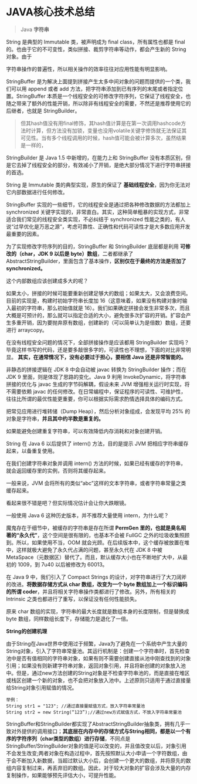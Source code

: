 # JAVA核心技术总结


> Java  **字符串**

String 是典型的 Immutable 类，被声明成为 final class，所有属性也都是 final 的。也由于它的不可变性，类似拼接、裁剪字符串等动作，都会产生新的 String 对象。由于

字符串操作的普遍性，所以相关操作的效率往往对应用性能有明显影响。

StringBuffer 是为解决上面提到拼接产生太多中间对象的问题而提供的一个类，我们可以用 append 或者 add 方法，把字符串添加到已有序列的末尾或者指定位置。StringBuffer 本质是一个线程安全的可修改字符序列，它保证了线程安全，也随之带来了额外的性能开销，所以除非有线程安全的需要，不然还是推荐使用它的后继者，也就是 StringBuilder。

> 但其hash值没有用final修饰，其hash值计算是在第一次调用hashcode方法时计算，但方法没有加锁，变量也没用volatile关键字修饰就无法保证其可见性。当有多个线程调用的时候，hash值可能会被计算多次，虽然结果是一样的，

StringBuilder 是 Java 1.5 中新增的，在能力上和 StringBuffer 没有本质区别，但是它去掉了线程安全的部分，有效减小了开销，是绝大部分情况下进行字符串拼接的首选。

String 是 Immutable 类的典型实现，原生的保证了 **基础线程安全**，因为你无法对它内部数据进行任何修改。

StringBuffer 实现的一些细节，它的线程安全是通过把各种修改数据的方法都加上 synchronized 关键字实现的，非常直白。其实，这种简单粗暴的实现方式，非常适合我们常见的线程安全类实现，不必纠结于 synchronized 性能之类的，有人说“过早优化是万恶之源”，考虑可靠性、正确性和代码可读性才是大多数应用开发最重要的因素。

为了实现修改字符序列的目的，StringBuffer 和 StringBuilder 底层都是利用 **可修改的（char，JDK 9 以后是 byte）数组**，二者都继承了 AbstractStringBuilder，里面包含了基本操作，**区别仅在于最终的方法是否加了 synchronized。**


这个内部数组应该创建成多大的呢？

如果太小，拼接的时候可能要重新创建足够大的数组；如果太大，又会浪费空间。目前的实现是，构建时初始字符串长度加 16（这意味着，如果没有构建对象时输入最初的字符串，那么初始值就是 16）。我们如果确定拼接会发生非常多次，而且大概是可预计的，那么就可以指定合适的大小，避免很多次扩容的开销。扩容会产生多重开销，因为要抛弃原有数组，创建新的（可以简单认为是倍数）数组，还要进行 arraycopy。

在没有线程安全问题的情况下，全部拼接操作是应该都用 StringBuilder 实现吗？毕竟这样书写的代码，还是要多敲很多字的，可读性也不理想，下面的对比非常明显。
**其实，在通常情况下，没有必要过于担心，要相信 Java 还是非常智能的。**

非静态的拼接逻辑在 JDK 8 中会自动被 javac 转换为 StringBuilder 操作；而在 JDK 9 里面，则是体现了思路的变化。Java 9 利用 InvokeDynamic，将字符串拼接的优化与 javac 生成的字节码解耦，假设未来 JVM 增强相关运行时实现，将不需要依赖 javac 的任何修改。在日常编程中，保证程序的可读性、可维护性，往往比所谓的最优性能更重要，你可以根据实际需求酌情选择具体的编码方式。




把常见应用进行堆转储（Dump Heap），然后分析对象组成，会发现平均 25% 的对象是字符串，**并且其中约半数是重复的。**

如果能避免创建重复字符串，可以有效降低内存消耗和对象创建开销。

String 在 Java 6 以后提供了 intern() 方法，目的是提示 JVM 把相应字符串缓存起来，以备重复使用。

在我们创建字符串对象并调用 intern() 方法的时候，如果已经有缓存的字符串，就会返回缓存里的实例，否则将其缓存起来。

一般来说，JVM 会将所有的类似“abc”这样的文本字符串，或者字符串常量之类缓存起来。

看起来很不错是吧？但实际情况估计会让你大跌眼镜。

一般使用 Java 6 这种历史版本，并不推荐大量使用 intern，为什么呢？

魔鬼存在于细节中，被缓存的字符串是存在所谓 **PermGen 里的，也就是臭名昭著的“永久代”**，这个空间是很有限的，也基本不会被 FullGC 之外的垃圾收集照顾到。所以，如果使用不当，OOM 就会光顾。在后续版本中，这个缓存被放置在堆中，这样就极大避免了永久代占满的问题，甚至永久代在 JDK 8 中被 MetaSpace（元数据区）替代了。而且，默认缓存大小也在不断地扩大中，从最初的 1009，到 7u40 以后被修改为 60013。


在 Java 9 中，我们引入了 Compact Strings 的设计，对字符串进行了大刀阔斧的改进。**将数据存储方式从 char 数组，改变为一个 byte 数组加上一个标识编码的所谓 coder**，并且将相关字符串操作类都进行了修改。另外，所有相关的 Intrinsic 之类也都进行了重写，以保证没有任何性能损失。

原来 char 数组的实现，字符串的最大长度就是数组本身的长度限制，但是替换成 byte 数组，同样数组长度下，存储能力是退化了一倍。




**String的创建机理**

由于String在Java世界中使用过于频繁，Java为了避免在一个系统中产生大量的String对象，引入了字符串常量池。其运行机制是：创建一个字符串时，首先检查池中是否有值相同的字符串对象，如果有则不需要创建直接从池中刚查找到的对象引用；如果没有则新建字符串对象，返回对象引用，并且将新创建的对象放入池中。但是，通过new方法创建的String对象是不检查字符串池的，而是直接在堆区或栈区创建一个新的对象，也不会把对象放入池中。上述原则只适用于通过直接量给String对象引用赋值的情况。
```
举例：
String str1 = "123"; //通过直接量赋值方式，放入字符串常量池
String str2 = new String(“123”);//通过new方式赋值方式，不放入字符串常量池
```


StringBuffer和StringBuilder都实现了AbstractStringBuilder抽象类，拥有几乎一致对外提供的调用接口；**其底层在内存中的存储方式与String相同，都是以一个有序的字符序列（char类型的数组）进行存储**，不同点是StringBuffer/StringBuilder对象的值是可以改变的，并且值改变以后，对象引用不会发生改变;两者对象在构造过程中，首先按照默认大小申请一个字符数组，由于会不断加入新数据，当超过默认大小后，会创建一个更大的数组，并将原先的数组内容复制过来，再丢弃旧的数组。因此，对于较大对象的扩容会涉及大量的内存复制操作，如果能够预先评估大小，可提升性能。
